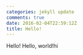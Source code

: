 ```yaml
---
categories: jekyll update
comments: true
date: 2016-02-04T22:59:12Z
title: Hello!
---
```


Hello!
Hello, world!hi